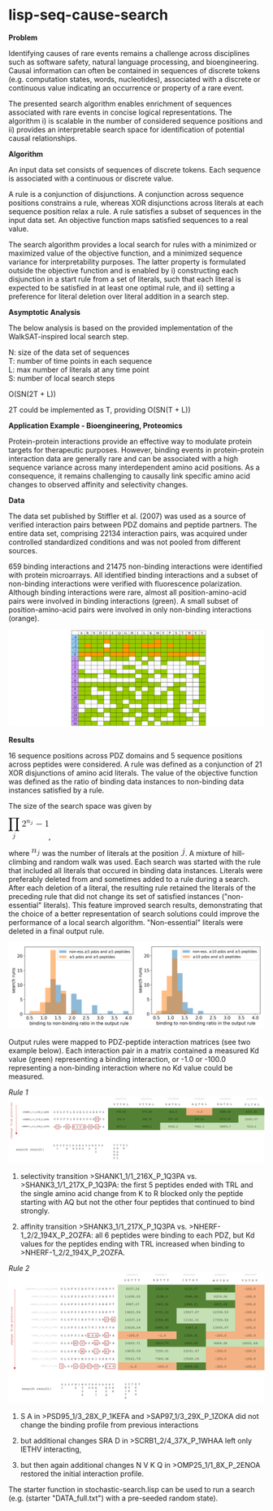 # lisp-seq-cause-search

**Problem**

Identifying causes of rare events remains a challenge across disciplines such as software safety, natural language processing, and bioengineering. Causal information can often be contained in sequences of discrete tokens (e.g. computation states, words, nucleotides), associated with a discrete or continuous value indicating an occurrence or property of a rare event. 

The presented search algorithm enables enrichment of sequences associated with rare events in concise logical representations. The algorithm i) is scalable in the number of considered sequence positions and ii) provides an interpretable search space for identification of potential causal relationships.

**Algorithm**

An input data set consists of sequences of discrete tokens. Each sequence is associated with a continuous or discrete value.

A rule is a conjunction of disjunctions. A conjunction across sequence positions constrains a rule, whereas XOR disjunctions across literals at each sequence position relax a rule. A rule satisfies a subset of sequences in the input data set. An objective function maps satisfied sequences to a real value. 

The search algorithm provides a local search for rules with a minimized or maximized value of the objective function, and a minimized sequence variance for interpretability purposes. The latter property is formulated outside the objective function and is enabled by i) constructing each disjunction in a start rule from a set of literals, such that each literal is expected to be satisfied in at least one optimal rule, and ii) setting a preference for literal deletion over literal addition in a search step.

**Asymptotic Analysis**

The below analysis is based on the provided implementation of the WalkSAT-inspired local search step.

N: size of the data set of sequences <br/>
T: number of time points in each sequence <br/>
L: max number of literals at any time point <br/>
S: number of local search steps <br/>

O(SN(2T + L))

2T could be implemented as T, providing O(SN(T + L))

**Application Example - Bioengineering, Proteomics**

Protein-protein interactions provide an effective way to modulate protein targets for therapeutic purposes. However, binding events in protein-protein interaction data are generally rare and can be associated with a high sequence variance across many interdependent amino acid positions. As a consequence, it remains challenging to causally link specific amino acid changes to observed affinity and selectivity changes. 

**Data**

The data set published by Stiffler et al. (2007) was used as a source of verified interaction pairs between PDZ domains and peptide partners. The entire data set, comprising 22134 interaction pairs, was acquired under controlled standardized conditions and was not pooled from different sources.

659 binding interactions and 21475 non-binding interactions were identified with protein microarrays. All identified binding interactions and a subset of non-binding interactions were verified with fluorescence polarization. Although binding interactions were rare, almost all position-amino-acid pairs were involved in binding interactions (green). A small subset of position-amino-acid pairs were involved in only non-binding interactions (orange).

![binding_s](https://github.com/alfin3/lisp-seq-cause-search/blob/master/images/data_nox.jpg)

**Results**

16 sequence positions across PDZ domains and 5 sequence positions across peptides were considered. A rule was defined as a conjunction of 21 XOR disjunctions of amino acid literals. The value of the objective function was defined as the ratio of binding data instances to non-binding data instances satisfied by a rule. 

The size of the search space was given by

![form](https://github.com/alfin3/lisp-seq-cause-search/blob/master/images/space_size.gif), 

where ![nj](https://github.com/alfin3/lisp-seq-cause-search/blob/master/images/nj.gif) was the number of literals at the position ![j](https://github.com/alfin3/lisp-seq-cause-search/blob/master/images/j.gif). A mixture of hill-climbing and random walk was used. Each search was started with the rule that included all literals that occured in binding data instances. Literals were preferably deleted from and sometimes added to a rule during a search. After each deletion of a literal, the resulting rule retained the literals of the preceding rule that did not change its set of satisfied instances ("non-essential" literals). This feature improved search results, demonstrating that the choice of a better representation of search solutions could improve the performance of a local search algorithm. "Non-essential" literals were deleted in a final output rule. 

![combo](https://github.com/alfin3/lisp-seq-cause-search/blob/master/images/search_runs.png)

Output rules were mapped to PDZ-peptide interaction matrices (see two example below). Each interaction pair in a matrix contained a measured Kd value (green) representing a binding interaction, or -1.0 or -100.0 representing a non-binding interaction where no Kd value could be measured. 

*Rule 1*
![rule](https://github.com/alfin3/lisp-seq-cause-search/blob/master/images/rule1.png)

1) selectivity transition >SHANK1_1/1_216X_P_1Q3PA vs. >SHANK3_1/1_217X_P_1Q3PA:
the first 5 peptides ended with TRL and the single amino acid change from K to R blocked only the peptide starting with AQ but not the other four peptides that continued to bind strongly.

2) affinity transition >SHANK3_1/1_217X_P_1Q3PA vs. >NHERF-1_2/2_194X_P_2OZFA:
all 6 peptides were binding to each PDZ, but Kd values for the peptides ending with TRL increased when binding to >NHERF-1_2/2_194X_P_2OZFA.

*Rule 2*
![rule2](https://github.com/alfin3/lisp-seq-cause-search/blob/master/images/rule2.png)

1) S A in >PSD95_1/3_28X_P_1KEFA and >SAP97_1/3_29X_P_1ZOKA did not change the binding profile from previous interactions

2) but additional changes SRA D in >SCRB1_2/4_37X_P_1WHAA left only IETHV interacting,

3) but then again additional changes N V K Q in >OMP25_1/1_8X_P_2ENOA restored the initial interaction profile.

The starter function in stochastic-search.lisp can be used to run a search (e.g. (starter "DATA_full.txt") with a pre-seeded random state). 
